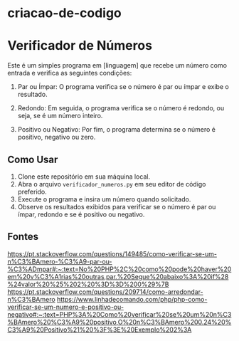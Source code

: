 # criacao-de-codigo

# Verificador de Números
 
Este é um simples programa em [linguagem] que recebe um número como entrada e verifica as seguintes condições:
 
1. Par ou Ímpar: O programa verifica se o número é par ou ímpar e exibe o resultado.
 
2. Redondo: Em seguida, o programa verifica se o número é redondo, ou seja, se é um número inteiro.
 
3. Positivo ou Negativo: Por fim, o programa determina se o número é positivo, negativo ou zero.
 
## Como Usar
 
1. Clone este repositório em sua máquina local.
2. Abra o arquivo `verificador_numeros.py` em seu editor de código preferido.
3. Execute o programa e insira um número quando solicitado.
4. Observe os resultados exibidos para verificar se o número é par ou ímpar, redondo e se é positivo ou negativo.

## Fontes
https://pt.stackoverflow.com/questions/149485/como-verificar-se-um-n%C3%BAmero-%C3%A9-par-ou-%C3%ADmpar#:~:text=No%20PHP%2C%20como%20pode%20haver%20em%20v%C3%A1rias%20outras,par.%20Segue%20abaixo%3A%20if%28%24valor%20%25%202%20%3D%3D%200%29%7B
https://pt.stackoverflow.com/questions/209714/como-arredondar-n%C3%BAmero
https://www.linhadecomando.com/php/php-como-verificar-se-um-numero-e-positivo-ou-negativo#:~:text=PHP%3A%20Como%20verificar%20se%20um%20n%C3%BAmero%20%C3%A9%20positivo,O%20n%C3%BAmero%200.24%20%C3%A9%20Positivo%21%20%3F%3E%20Exemplo%202%3A
